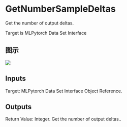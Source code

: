 # GetNumberSampleDeltas

Get the number of output deltas.

Target is MLPytorch Data Set Interface

## 图示

![]($-20221218-21141179.png)

## Inputs

Target: MLPytorch Data Set Interface Object Reference.  

## Outputs

Return Value: Integer. Get the number of output deltas..

